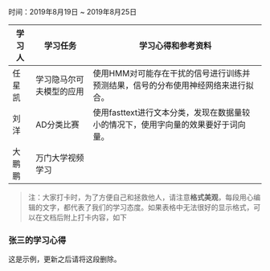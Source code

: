 时间：2019年8月19日 ~ 2019年8月25日

学习人|学习任务|学习心得和参考资料
------ | ------ | ------ 
任星凯|学习隐马尔可夫模型的应用|使用HMM对可能存在干扰的信号进行训练并预测结果，信号的分布使用神经网络来进行拟合。|
刘洋|AD分类比赛|使用fasttext进行文本分类，发现在数据量较小的情况下，使用字向量的效果要好于词向量。|
大鹏鹏|万门大学视频学习||学习卷积神经网络和循环神经网络的部分|

> 注：大家打卡时，为了方便自己和拯救他人，请注意**格式美观**，每段用心编辑的文字，都代表了我们的学习态度。如果表格中无法很好的显示格式，可以在文档后附上打卡内容，如下

### 张三的学习心得
这是示例，更新之后请将这段删除。
